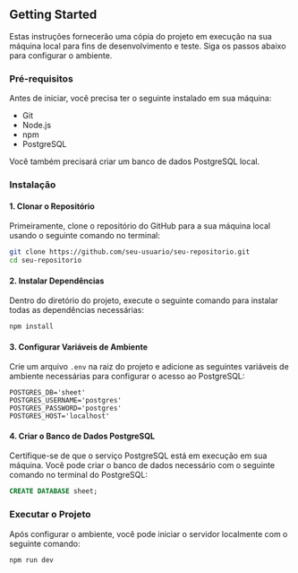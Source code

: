 ## Getting Started

Estas instruções fornecerão uma cópia do projeto em execução na sua máquina local para fins de desenvolvimento e teste. Siga os passos abaixo para configurar o ambiente.

### Pré-requisitos

Antes de iniciar, você precisa ter o seguinte instalado em sua máquina:
- Git
- Node.js
- npm
- PostgreSQL

Você também precisará criar um banco de dados PostgreSQL local.

### Instalação

#### 1. Clonar o Repositório

Primeiramente, clone o repositório do GitHub para a sua máquina local usando o seguinte comando no terminal:

```bash
git clone https://github.com/seu-usuario/seu-repositorio.git
cd seu-repositorio
```

#### 2. Instalar Dependências

Dentro do diretório do projeto, execute o seguinte comando para instalar todas as dependências necessárias:

```bash
npm install
```

#### 3. Configurar Variáveis de Ambiente

Crie um arquivo `.env` na raiz do projeto e adicione as seguintes variáveis de ambiente necessárias para configurar o acesso ao PostgreSQL:

```
POSTGRES_DB='sheet'
POSTGRES_USERNAME='postgres'
POSTGRES_PASSWORD='postgres'
POSTGRES_HOST='localhost'
```

#### 4. Criar o Banco de Dados PostgreSQL

Certifique-se de que o serviço PostgreSQL está em execução em sua máquina. Você pode criar o banco de dados necessário com o seguinte comando no terminal do PostgreSQL:

```sql
CREATE DATABASE sheet;
```

### Executar o Projeto

Após configurar o ambiente, você pode iniciar o servidor localmente com o seguinte comando:

```bash
npm run dev
```

